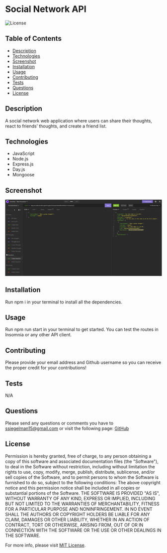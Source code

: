 # Social Network API

![License](https://img.shields.io/badge/License-MIT-yellow.svg)

## Table of Contents

- [Description](#description)
- [Technologies](#technologies)
- [Screenshot](#screenshot)
- [Installation](#installation)
- [Usage](#usage)
- [Contributing](#contributing)
- [Tests](#tests)
- [Questions](#questions)
- [License](#license)

## Description

A social network web application where users can share their thoughts, react to friends’ thoughts, and create a friend list.

## Technologies

- JavaScript
- Node.js
- Express.js
- Day.js
- Mongoose

## Screenshot

![screenshot of app](./assets/Screenshot.JPG)

## Installation

Run npm i in your terminal to install all the dependencies.

## Usage

Run npm run start in your terminal to get started. You can test the routes in Insomnia or any other API client.

## Contributing

Please provide your email address and Github username so you can receive the proper credit for your contributions!

## Tests

N/A

## Questions

Please send any questions or comments you have to ssiegelman15@gmail.com or visit the following page: [GitHub](https://github.com/ssiegelman15)

## License

Permission is hereby granted, free of charge, to any person obtaining a copy of this software and associated documentation files (the "Software"), to deal in the Software without restriction, including without limitation the rights to use, copy, modify, merge, publish, distribute, sublicense, and/or sell copies of the Software, and to permit persons to whom the Software is furnished to do so, subject to the following conditions:
The above copyright notice and this permission notice shall be included in all copies or substantial portions of the Software.
THE SOFTWARE IS PROVIDED "AS IS", WITHOUT WARRANTY OF ANY KIND, EXPRESS OR IMPLIED, INCLUDING BUT NOT LIMITED TO THE WARRANTIES OF MERCHANTABILITY, FITNESS FOR A PARTICULAR PURPOSE AND NONINFRINGEMENT.
IN NO EVENT SHALL THE AUTHORS OR COPYRIGHT HOLDERS BE LIABLE FOR ANY CLAIM, DAMAGES OR OTHER LIABILITY, WHETHER IN AN ACTION OF CONTRACT, TORT OR OTHERWISE, ARISING FROM, OUT OF OR IN CONNECTION WITH THE SOFTWARE OR THE USE OR OTHER DEALINGS IN THE SOFTWARE.

For more info, please visit [MIT License](https://choosealicense.com/licenses/mit/).
